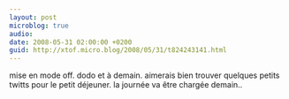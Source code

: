 ```yaml
---
layout: post
microblog: true
audio: 
date: 2008-05-31 02:00:00 +0200
guid: http://xtof.micro.blog/2008/05/31/t824243141.html
---
```

mise en mode off. dodo et à demain. aimerais bien trouver quelques petits twitts pour le petit déjeuner. la journée va être chargée demain..
